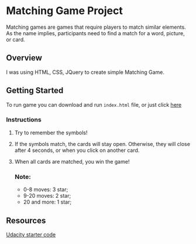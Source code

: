 # Matching Game Project

Matching games are games that require players to match similar elements. As the name implies, participants need to find a match for a word, picture, or card.

## Overview

I was using HTML, CSS, JQuery to create simple Matching Game.

## Getting Started

To run game you can download and run ```index.html``` file, or just click [here](https://moramu.github.io/fend-project-memory-game/)

### Instructions

1. Try to remember the symbols!
2. If the symbols match, the cards will stay open. Otherwise, they will close after 4 seconds, or when you click on another card.
3. When all cards are matched, you win the game!

	### Note: 
	- 0-8 moves: 3 star;
	- 9-20 moves: 2 star;
	- 20 and more: 1 star;
	
## Resources

[Udacity starter code](https://github.com/udacity/fend-project-memory-game)
